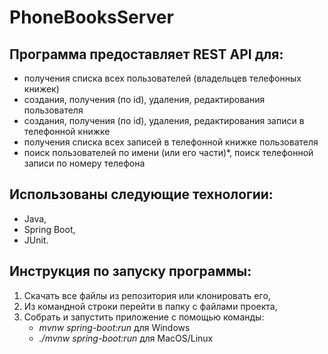 # PhoneBooksServer

## Программа предоставляет REST API для:
- получения списка всех пользователей (владельцев телефонных книжек)
- создания, получения (по id), удаления, редактирования пользователя
- создания, получения (по id), удаления, редактирования записи в телефонной книжке
- получения списка всех записей в телефонной книжке пользователя
- поиск пользователей по имени (или его части)*, поиск телефонной записи по номеру телефона

## Использованы следующие технологии: 
- Java, 
- Spring Boot, 
- JUnit.

## Инструкция по запуску программы:
1. Скачать все файлы из репозитория или клонировать его,
2. Из командной строки перейти в папку с файлами проекта,
3. Собрать и запустить приложение с помощью команды: 
   - *mvnw spring-boot:run* для Windows   
   - *./mvnw spring-boot:run* для MacOS/Linux
